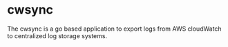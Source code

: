 # cwsync
The cwsync is a go based application to export logs from AWS cloudWatch to centralized log storage systems.
